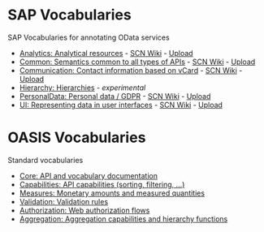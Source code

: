 # SAP Vocabularies
SAP Vocabularies for annotating OData services 
* [Analytics: Analytical resources](Analytics.md) - [SCN Wiki](https://wiki.scn.sap.com/wiki/x/gwWKGw) - [Upload](https://wiki.scn.sap.com/wiki/pages/viewpageattachments.action?pageId=462030211)
* [Common: Semantics common to all types of APIs](Common.md) - [SCN Wiki](https://wiki.scn.sap.com/wiki/x/vh_7Gg) - [Upload](https://wiki.scn.sap.com/wiki/pages/viewpageattachments.action?pageId=448470974)
* [Communication: Contact information based on vCard](Communication.md) - [SCN Wiki](https://wiki.scn.sap.com/wiki/x/ux_7Gg) - [Upload](https://wiki.scn.sap.com/wiki/pages/viewpageattachments.action?pageId=448470971)
* [Hierarchy: Hierarchies](Hierarchy.md) - *experimental*
* [PersonalData: Personal data / GDPR](PersonalData.md) - [SCN Wiki](https://wiki.scn.sap.com/wiki/x/tQGXHQ) - [Upload](https://wiki.scn.sap.com/wiki/pages/viewpageattachments.action?pageId=496435637)
* [UI: Representing data in user interfaces](UI.md) - [SCN Wiki](https://wiki.scn.sap.com/wiki/x/uB_7Gg) - [Upload](https://wiki.scn.sap.com/wiki/pages/viewpageattachments.action?pageId=448470968)

# OASIS Vocabularies
Standard vocabularies
* [Core: API and vocabulary documentation](https://github.com/oasis-tcs/odata-vocabularies/blob/master/vocabularies/Org.OData.Core.V1.md)
* [Capabilities: API capabilities (sorting, filtering, ...)](https://github.com/oasis-tcs/odata-vocabularies/blob/master/vocabularies/Org.OData.Capabilities.V1.md)
* [Measures: Monetary amounts and measured quantities](https://github.com/oasis-tcs/odata-vocabularies/blob/master/vocabularies/Org.OData.Measures.V1.md)
* [Validation: Validation rules](https://github.com/oasis-tcs/odata-vocabularies/blob/master/vocabularies/Org.OData.Validation.V1.md)
* [Authorization: Web authorization flows](https://github.com/oasis-tcs/odata-vocabularies/blob/master/vocabularies/Org.OData.Authorization.V1.md)
* [Aggregation: Aggregation capabilities and hierarchy functions](https://github.com/oasis-tcs/odata-vocabularies/blob/master/vocabularies/Org.OData.Aggregation.V1.md)
